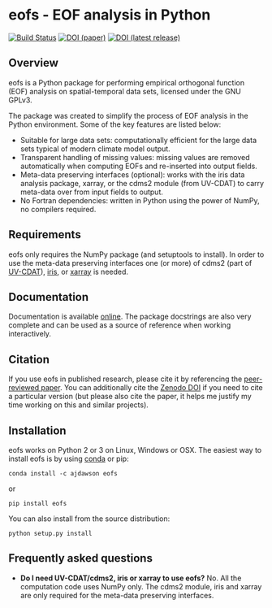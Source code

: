 eofs - EOF analysis in Python
=============================

[![Build Status](https://api.travis-ci.org/repositories/ajdawson/eofs.svg?branch=master)](https://travis-ci.org/ajdawson.eofs) [![DOI (paper)](https://img.shields.io/badge/DOI%20%28paper%29-10.5334%2Fjors.122-blue.svg)](http://doi.org/10.5334/jors.122) [![DOI (latest release)](https://zenodo.org/badge/20448/ajdawson/eofs.svg)](https://zenodo.org/badge/latestdoi/20448/ajdawson/eofs)


Overview
--------

eofs is a Python package for performing empirical orthogonal function (EOF) analysis on spatial-temporal data sets, licensed under the GNU GPLv3.

The package was created to simplify the process of EOF analysis in the Python environment.
Some of the key features are listed below:

* Suitable for large data sets: computationally efficient for the large data sets typical of modern climate model output.
* Transparent handling of missing values: missing values are removed automatically when computing EOFs and re-inserted into output fields.
* Meta-data preserving interfaces (optional): works with the iris data analysis package, xarray, or the cdms2 module (from UV-CDAT) to carry meta-data over from input fields to output.
* No Fortran dependencies: written in Python using the power of NumPy, no compilers required.


Requirements
------------

eofs only requires the NumPy package (and setuptools to install).
In order to use the meta-data preserving interfaces one (or more) of cdms2 (part of [UV-CDAT](http://uvcdat.llnl.gov/)), [iris](http://scitools.org.uk/iris), or [xarray](http://xarray.pydata.org) is needed.


Documentation
-------------

Documentation is available [online](http://ajdawson.github.com/eofs).
The package docstrings are also very complete and can be used as a source of reference when working interactively.


Citation
--------

If you use eofs in published research, please cite it by referencing the [peer-reviewed paper](http://doi.org/10.5334/jors.122).
You can additionally cite the [Zenodo DOI](http://dx.doi.org/10.5281/zenodo.46871) if you need to cite a particular version (but please also cite the paper, it helps me justify my time working on this and similar projects).


Installation
------------

eofs works on Python 2 or 3 on Linux, Windows or OSX.
The easiest way to install eofs is by using [conda](http://conda.pydata.org/docs/) or pip:

    conda install -c ajdawson eofs

or

    pip install eofs

You can also install from the source distribution:

    python setup.py install


Frequently asked questions
--------------------------

* **Do I need UV-CDAT/cdms2, iris or xarray to use eofs?**
  No. All the computation code uses NumPy only.
  The cdms2 module, iris and xarray are only required for the meta-data preserving interfaces.
